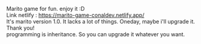Marito game for fun. enjoy it :D <br />
Link netlify : https://marito-game-conaldev.netlify.app/  <br />
It's marito version 1.0. It lacks a lot of things. Oneday, maybe i'll upgrade it. Thank you!  <br />
programming is inheritance. So you can upgrade it whatever you want.  <br />
